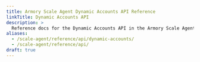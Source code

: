 ```yaml
---
title: Armory Scale Agent Dynamic Accounts API Reference
linkTitle: Dynamic Accounts API
description: >
  Reference docs for the Dynamic Accounts API in the Armory Scale Agent for Spinnaker and Kubernetes.
aliases:
  - /scale-agent/reference/api/dynamic-accounts/
  - /scale-agent/reference/api/
draft: true
---
```

